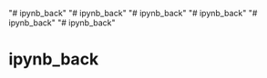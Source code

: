 "# ipynb_back" 
"# ipynb_back" 
"# ipynb_back" 
"# ipynb_back" 
"# ipynb_back" 
"# ipynb_back" 
# ipynb_back
